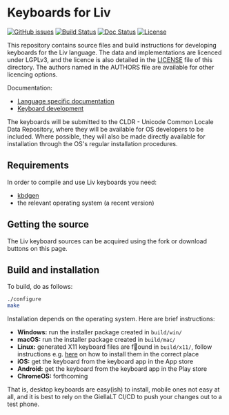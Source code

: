# Keyboards for Liv

[![GitHub issues](https://img.shields.io/github/issues-raw/giellalt/keyboard-liv)](https://github.com/giellalt/keyboard-liv/issues)
[![Build Status](https://github.com/giellalt/keyboard-liv/workflows/Build%20Keyboards/badge.svg)](https://github.com/giellalt/keyboard-liv/actions)
[![Doc Status](https://github.com/giellalt/keyboard-liv/workflows/Build%20Docs/badge.svg)](https://github.com/giellalt/keyboard-liv/actions)
[![License](https://img.shields.io/github/license/giellalt/keyboard-liv)](https://github.com/giellalt/keyboard-liv/blob/main/LICENSE)

This repository contains source files and build instructions for
developing keyboards for the Liv language. The data and
implementations are licenced under LGPLv3, and the licence is
also detailed in the [LICENSE](LICENSE) file of this directory. The authors named
in the AUTHORS file are available for other licencing options.

Documentation:

- [Language specific documentation](https://giellalt.github.io/keyboard-liv)
- [Keyboard development](https://giellalt.github.io/keyboards/Overview.html)

The keyboards will be submitted to the CLDR - Unicode Common Locale Data
Repository, where they will be available for OS developers to be
included. Where possible, they will also be made directly available for
installation through the OS's regular installation procedures.

## Requirements

In order to compile and use Liv keyboards you need:

- [kbdgen](https://github.com/divvun/kbdgen)
- the relevant operating system (a recent version)

## Getting the source

The Liv keyboard sources can be acquired using the fork or download
buttons on this page.

## Build and installation

To build, do as follows:

```sh
./configure
make
```

Installation depends on the operating system. Here are brief instructions:

- __Windows:__ run the installer package created in `build/win/`
- __macOS:__ run the installer package created in `build/mac/`
- __Linux:__ generated X11 keyboard files are found in `build/x11/`, follow
  instructions e.g.
  [here](https://paulguerin.medium.com/install-an-additional-keyboard-layout-on-x11-58e53aaef1e4)
  on how to install them in the correct place
- __iOS:__ get the keyboard from the keyboard app in the App store
- __Android:__ get the keyboard from the keyboard app in the Play store
- __ChromeOS:__ forthcoming

That is, desktop keyboards are easy(ish) to install, mobile ones not easy at all,
and it is best to rely on the GiellaLT CI/CD to push your changes out to a test phone.
